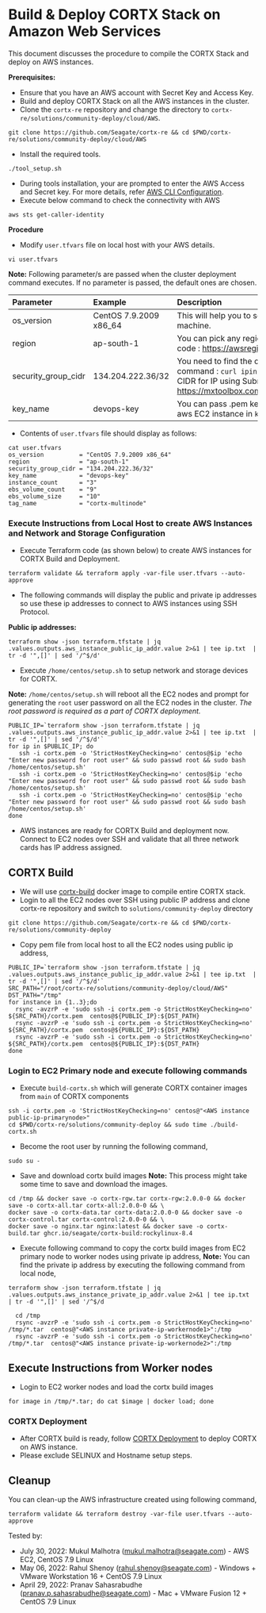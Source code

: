 # Build & Deploy CORTX Stack on Amazon Web Services 

This document discusses the procedure to compile the CORTX Stack and deploy on AWS instances.

**Prerequisites:**

- Ensure that you have an AWS account with Secret Key and Access Key.
- Build and deploy CORTX Stack on all the AWS instances in the cluster.
- Clone the `cortx-re` repository and change the directory to `cortx-re/solutions/community-deploy/cloud/AWS`.
```
git clone https://github.com/Seagate/cortx-re && cd $PWD/cortx-re/solutions/community-deploy/cloud/AWS
```
- Install the required tools.
```
./tool_setup.sh
```
 - During tools installation, your are prompted to enter the AWS Access and Secret key. For more details, refer [AWS CLI Configuration](https://docs.aws.amazon.com/cli/latest/userguide/cli-configure-quickstart.html#cli-configure-quickstart-config).
- Execute below command to check the connectivity with AWS
```
aws sts get-caller-identity
```

**Procedure**

- Modify `user.tfvars` file on local host with your AWS details.
```
vi user.tfvars
```
**Note:**
Following parameter/s are passed when the cluster deployment command executes. If no parameter is passed, the default ones are chosen.

| Parameter     | Example     | Description     |
| :------------- | :----------- | :---------|
| os_version      | CentOS 7.9.2009 x86_64  | This will help you to select the ami of EC2 machine. |
| region | ap-south-1 | You can pick any region from this region code : https://awsregion.info/  |
| security_group_cidr | 134.204.222.36/32  | You need to find the own Public IP using this command : `curl ipinfo.io/ip`. Also calculate CIDR for IP using Subnet Calculator from https://mxtoolbox.com/subnetcalculator.aspx |
| key_name | devops-key | You can pass .pem key file name to login to aws EC2 instance in `key_name`. |

- Contents of `user.tfvars` file should display as follows:
```
cat user.tfvars
os_version          = "CentOS 7.9.2009 x86_64"
region              = "ap-south-1"
security_group_cidr = "134.204.222.36/32"
key_name            = "devops-key"
instance_count      = "3"
ebs_volume_count    = "9"
ebs_volume_size     = "10"
tag_name            = "cortx-multinode"
```

### Execute Instructions from Local Host to create AWS Instances and Network and Storage Configuration

- Execute Terraform code (as shown below) to create AWS instances for CORTX Build and Deployment.
```
terraform validate && terraform apply -var-file user.tfvars --auto-approve
```
- The following commands will display the public and private ip addresses so use these ip addresses to connect to AWS instances
  using SSH Protocol.
  
**Public ip addresses:**
```
terraform show -json terraform.tfstate | jq .values.outputs.aws_instance_public_ip_addr.value 2>&1 | tee ip.txt  | tr -d '",[]' | sed '/^$/d'
```
- Execute `/home/centos/setup.sh` to setup network and storage devices for CORTX.

**Note:**
`/home/centos/setup.sh` will reboot all the EC2 nodes and prompt for generating the `root` user password on all the EC2 nodes in the cluster.
*The root password is required as a part of CORTX deployment.*
```
PUBLIC_IP=`terraform show -json terraform.tfstate | jq .values.outputs.aws_instance_public_ip_addr.value 2>&1 | tee ip.txt  | tr -d '",[]' | sed '/^$/d'`
for ip in $PUBLIC_IP; do
   ssh -i cortx.pem -o 'StrictHostKeyChecking=no' centos@$ip 'echo "Enter new password for root user" && sudo passwd root && sudo bash /home/centos/setup.sh'
   ssh -i cortx.pem -o 'StrictHostKeyChecking=no' centos@$ip 'echo "Enter new password for root user" && sudo passwd root && sudo bash /home/centos/setup.sh'
   ssh -i cortx.pem -o 'StrictHostKeyChecking=no' centos@$ip 'echo "Enter new password for root user" && sudo passwd root && sudo bash /home/centos/setup.sh'
done
```
- AWS instances are ready for CORTX Build and deployment now. Connect to EC2 nodes over SSH and validate that all three network cards has IP address assigned.

## CORTX Build

- We will use [cortx-build](https://github.com/Seagate/cortx/pkgs/container/cortx-build) docker image to compile entire CORTX stack.  
- Login to all the EC2 nodes over SSH using public IP address and clone cortx-re repository and switch to `solutions/community-deploy` directory
```
git clone https://github.com/Seagate/cortx-re && cd $PWD/cortx-re/solutions/community-deploy
```
- Copy pem file from local host to all the EC2 nodes using public ip address,
```
PUBLIC_IP=`terraform show -json terraform.tfstate | jq .values.outputs.aws_instance_public_ip_addr.value 2>&1 | tee ip.txt  | tr -d '",[]' | sed '/^$/d'`
SRC_PATH="/root/cortx-re/solutions/community-deploy/cloud/AWS"
DST_PATH="/tmp"
for instance in {1..3};do
  rsync -avzrP -e 'sudo ssh -i cortx.pem -o StrictHostKeyChecking=no' ${SRC_PATH}/cortx.pem  centos@${PUBLIC_IP}:${DST_PATH}
  rsync -avzrP -e 'sudo ssh -i cortx.pem -o StrictHostKeyChecking=no' ${SRC_PATH}/cortx.pem  centos@${PUBLIC_IP}:${DST_PATH}
  rsync -avzrP -e 'sudo ssh -i cortx.pem -o StrictHostKeyChecking=no' ${SRC_PATH}/cortx.pem  centos@${PUBLIC_IP}:${DST_PATH}
done
```

### Login to EC2 Primary node and execute following commands
- Execute `build-cortx.sh` which will generate CORTX container images from `main` of CORTX components
```
ssh -i cortx.pem -o 'StrictHostKeyChecking=no' centos@"<AWS instance public-ip-primarynode>"
cd $PWD/cortx-re/solutions/community-deploy && sudo time ./build-cortx.sh
```
- Become the root user by running the following command,
```
sudo su -
```
- Save and download cortx build images
**Note:** This process might take some time to save and download the images.
```
cd /tmp && docker save -o cortx-rgw.tar cortx-rgw:2.0.0-0 && docker save -o cortx-all.tar cortx-all:2.0.0-0 && \
docker save -o cortx-data.tar cortx-data:2.0.0-0 && docker save -o cortx-control.tar cortx-control:2.0.0-0 && \
docker save -o nginx.tar nginx:latest && docker save -o cortx-build.tar ghcr.io/seagate/cortx-build:rockylinux-8.4
```
- Execute following command to copy the cortx build images from EC2 primary node to worker nodes using private ip address,
**Note:** You can find the private ip address by executing the following command from local node,
```
terraform show -json terraform.tfstate | jq .values.outputs.aws_instance_private_ip_addr.value 2>&1 | tee ip.txt  | tr -d '",[]' | sed '/^$/d
```
```
  cd /tmp
  rsync -avzrP -e 'sudo ssh -i cortx.pem -o StrictHostKeyChecking=no' /tmp/*.tar  centos@"<AWS instance private-ip-workernode1>":/tmp
  rsync -avzrP -e 'sudo ssh -i cortx.pem -o StrictHostKeyChecking=no' /tmp/*.tar  centos@"<AWS instance private-ip-workernode2>":/tmp
```

## Execute Instructions from Worker nodes
- Login to EC2 worker nodes and load the cortx build images
```
for image in /tmp/*.tar; do cat $image | docker load; done
```

### CORTX Deployment

- After CORTX build is ready, follow [CORTX Deployment](https://github.com/Seagate/cortx-re/blob/main/solutions/community-deploy/CORTX-Deployment.md) to deploy CORTX on AWS instance.   
- Please exclude SELINUX and Hostname setup steps.

## Cleanup 

You can clean-up the AWS infrastructure created using following command,
```
terraform validate && terraform destroy -var-file user.tfvars --auto-approve
```

Tested by:

* July 30, 2022: Mukul Malhotra (mukul.malhotra@seagate.com) - AWS EC2, CentOS 7.9 Linux
* May 06, 2022: Rahul Shenoy (rahul.shenoy@seagate.com) - Windows + VMware Workstation 16 + CentOS 7.9 Linux
* April 29, 2022: Pranav Sahasrabudhe (pranav.p.sahasrabudhe@seagate.com) - Mac + VMware Fusion 12 + CentOS 7.9 Linux
